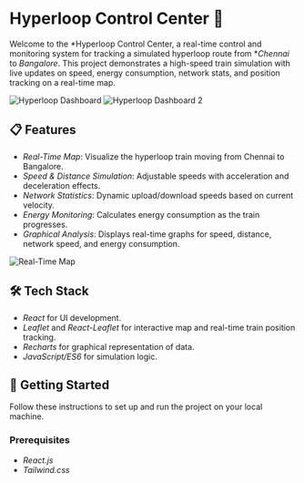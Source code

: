 # Hyperloop Control Center 🚄

Welcome to the *Hyperloop Control Center, a real-time control and monitoring system for tracking a simulated hyperloop route from **Chennai* to *Bangalore*. This project demonstrates a high-speed train simulation with live updates on speed, energy consumption, network stats, and position tracking on a real-time map.

![Hyperloop Dashboard](https://drive.google.com/file/d/1hRzo67Ku28wAirbdMlHq9GMR8-7XyWpT/view?usp=sharing)
![Hyperloop Dashboard 2](https://drive.google.com/file/d/1hBD0XXdg6ID-KLrMpKVMDeA0eeAiJAZz/view?usp=sharing)

## 📋 Features

- *Real-Time Map*: Visualize the hyperloop train moving from Chennai to Bangalore.
- *Speed & Distance Simulation*: Adjustable speeds with acceleration and deceleration effects.
- *Network Statistics*: Dynamic upload/download speeds based on current velocity.
- *Energy Monitoring*: Calculates energy consumption as the train progresses.
- *Graphical Analysis*: Displays real-time graphs for speed, distance, network speed, and energy consumption.

![Real-Time Map](https://via.placeholder.com/800x400?text=Real-Time+Map)

## 🛠 Tech Stack

- *React* for UI development.
- *Leaflet* and *React-Leaflet* for interactive map and real-time train position tracking.
- *Recharts* for graphical representation of data.
- *JavaScript/ES6* for simulation logic.

## 🚀 Getting Started

Follow these instructions to set up and run the project on your local machine.

### Prerequisites
- *React.js*
- *Tailwind.css*



